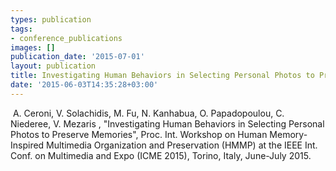 ```yaml
---
types: publication
tags:
- conference_publications
images: []
publication_date: '2015-07-01'
layout: publication
title: Investigating Human Behaviors in Selecting Personal Photos to Preserve Memories
date: '2015-06-03T14:35:28+03:00'
---
```

<p>&nbsp;A. Ceroni, V. Solachidis, M. Fu, N. Kanhabua, O. Papadopoulou, C. Niederee, V. Mezaris , "Investigating Human Behaviors in Selecting Personal Photos to Preserve Memories", Proc. Int. Workshop on Human Memory-Inspired Multimedia Organization and Preservation (HMMP) at the IEEE Int. Conf. on Multimedia and Expo (ICME 2015), Torino, Italy, June-July 2015.</p>
